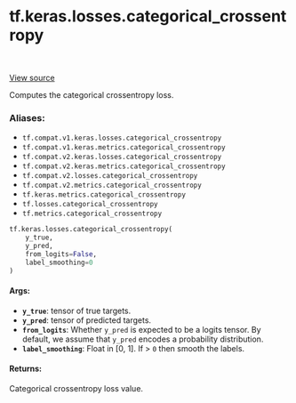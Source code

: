 <div itemscope itemtype="http://developers.google.com/ReferenceObject">
<meta itemprop="name" content="tf.keras.losses.categorical_crossentropy" />
<meta itemprop="path" content="Stable" />
</div>

# tf.keras.losses.categorical_crossentropy

<!-- Insert buttons -->

<table class="tfo-notebook-buttons tfo-api" align="left">
</table>

<a target="_blank" href="/code/stable/tensorflow/python/keras/losses.py">View source</a>



<!-- Start diff -->
Computes the categorical crossentropy loss.

### Aliases:

* `tf.compat.v1.keras.losses.categorical_crossentropy`
* `tf.compat.v1.keras.metrics.categorical_crossentropy`
* `tf.compat.v2.keras.losses.categorical_crossentropy`
* `tf.compat.v2.keras.metrics.categorical_crossentropy`
* `tf.compat.v2.losses.categorical_crossentropy`
* `tf.compat.v2.metrics.categorical_crossentropy`
* `tf.keras.metrics.categorical_crossentropy`
* `tf.losses.categorical_crossentropy`
* `tf.metrics.categorical_crossentropy`


``` python
tf.keras.losses.categorical_crossentropy(
    y_true,
    y_pred,
    from_logits=False,
    label_smoothing=0
)
```



<!-- Placeholder for "Used in" -->


#### Args:


* <b>`y_true`</b>: tensor of true targets.
* <b>`y_pred`</b>: tensor of predicted targets.
* <b>`from_logits`</b>: Whether `y_pred` is expected to be a logits tensor. By default,
  we assume that `y_pred` encodes a probability distribution.
* <b>`label_smoothing`</b>: Float in [0, 1]. If > `0` then smooth the labels.


#### Returns:

Categorical crossentropy loss value.
